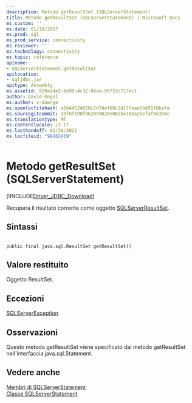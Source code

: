 ```yaml
---
description: Metodo getResultSet (SQLServerStatement)
title: Metodo getResultSet (SQLServerStatement) | Microsoft Docs
ms.custom: ''
ms.date: 01/19/2017
ms.prod: sql
ms.prod_service: connectivity
ms.reviewer: ''
ms.technology: connectivity
ms.topic: reference
apiname:
- SQLServerStatement.getResultSet
apilocation:
- sqljdbc.jar
apitype: Assembly
ms.assetid: 929a14e2-8e98-4c32-89aa-86733c717ec1
author: David-Engel
ms.author: v-daenge
ms.openlocfilehash: a5b44524850c7d74ef68c3d17faaa5bd91fbbafa
ms.sourcegitcommit: 33f0f190f962059826e002be165a2bef4f9e350c
ms.translationtype: MT
ms.contentlocale: it-IT
ms.lasthandoff: 01/30/2021
ms.locfileid: "99162419"
---
```

# <a name="getresultset-method-sqlserverstatement"></a>Metodo getResultSet (SQLServerStatement)
[!INCLUDE[Driver_JDBC_Download](../../../includes/driver_jdbc_download.md)]

  Recupera il risultato corrente come oggetto [SQLServerResultSet](../../../connect/jdbc/reference/sqlserverresultset-class.md).  
  
## <a name="syntax"></a>Sintassi  
  
```  
  
public final java.sql.ResultSet getResultSet()  
```  
  
## <a name="return-value"></a>Valore restituito  
 Oggetto ResultSet.  
  
## <a name="exceptions"></a>Eccezioni  
 [SQLServerException](../../../connect/jdbc/reference/sqlserverexception-class.md)  
  
## <a name="remarks"></a>Osservazioni  
 Questo metodo getResultSet viene specificato dal metodo getResultSet nell'interfaccia java.sql.Statement.  
  
## <a name="see-also"></a>Vedere anche  
 [Membri di SQLServerStatement](../../../connect/jdbc/reference/sqlserverstatement-members.md)   
 [Classe SQLServerStatement](../../../connect/jdbc/reference/sqlserverstatement-class.md)  
  
  
